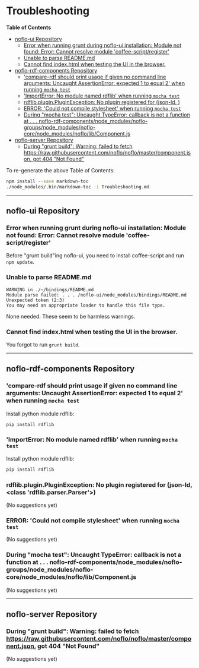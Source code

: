 # Troubleshooting

**Table of Contents**

<!-- toc -->

- [noflo-ui Repository](#noflo-ui-repository)
  * [Error when running grunt during noflo-ui installation: Module not found: Error: Cannot resolve module 'coffee-script/register'](#error-when-running-grunt-during-noflo-ui-installation-module-not-found-error-cannot-resolve-module-coffee-scriptregister)
  * [Unable to parse README.md](#unable-to-parse-readmemd)
  * [Cannot find index.html when testing the UI in the browser.](#cannot-find-indexhtml-when-testing-the-ui-in-the-browser)
- [noflo-rdf-components Repository](#noflo-rdf-components-repository)
  * ['compare-rdf should print usage if given no command line arguments: Uncaught AssertionError: expected 1 to equal 2' when running ```mocha test```](#compare-rdf-should-print-usage-if-given-no-command-line-arguments-uncaught-assertionerror-expected-1-to-equal-2-when-running-mocha-test)
  * ['ImportError: No module named rdflib' when running ```mocha test```](#importerror-no-module-named-rdflib-when-running-mocha-test)
  * [rdflib.plugin.PluginException: No plugin registered for (json-ld, )](#rdflibpluginpluginexception-no-plugin-registered-for-json-ld-)
  * [ERROR: 'Could not compile stylesheet' when running ```mocha test```](#error--could-not-compile-stylesheet-when-running-mocha-test)
  * [During "mocha test": Uncaught TypeError: callback is not a function at . . . noflo-rdf-components/node_modules/noflo-groups/node_modules/noflo-core/node_modules/noflo/lib/Component.js](#during-mocha-test-uncaught-typeerror-callback-is-not-a-function-at----noflo-rdf-componentsnode_modulesnoflo-groupsnode_modulesnoflo-corenode_modulesnoflolibcomponentjs)
- [noflo-server Repository](#noflo-server-repository)
  * [During "grunt build": Warning: failed to fetch https://raw.githubusercontent.com/noflo/noflo/master/component.json, got 404 "Not Found"](#during-grunt-build-warning-failed-to-fetch-httpsrawgithubusercontentcomnoflonoflomastercomponentjson-got-404-not-found)

<!-- tocstop -->

To re-generate the above Table of Contents:
```bash
npm install --save markdown-toc
./node_modules/.bin/markdown-toc -i Troubleshooting.md
```

--------------------
## noflo-ui Repository

### Error when running grunt during noflo-ui installation: Module not found: Error: Cannot resolve module 'coffee-script/register'

Before "grunt build"ing noflo-ui, you need to install coffee-script and run ```npm update```.


### Unable to parse README.md
```
WARNING in ./~/bindings/README.md
Module parse failed: . . . /noflo-ui/node_modules/bindings/README.md Unexpected token (2:3)
You may need an appropriate loader to handle this file type.
```

None needed.  These seem to be harmless warnings.


### Cannot find index.html when testing the UI in the browser.

You forgot to run ```grunt build```.


--------------------
## noflo-rdf-components Repository

### 'compare-rdf should print usage if given no command line arguments: Uncaught AssertionError: expected 1 to equal 2' when running ```mocha test```

Install python module rdflib:
```bash
pip install rdflib
```


### 'ImportError: No module named rdflib' when running ```mocha test```

Install python module rdflib:
```bash
pip install rdflib
```


### rdflib.plugin.PluginException: No plugin registered for (json-ld, <class 'rdflib.parser.Parser'>)

(No suggestions yet)

### ERROR:  'Could not compile stylesheet' when running ```mocha test```

(No suggestions yet)


### During "mocha test": Uncaught TypeError: callback is not a function at . . . noflo-rdf-components/node_modules/noflo-groups/node_modules/noflo-core/node_modules/noflo/lib/Component.js

(No suggestions yet)


--------------------
## noflo-server Repository

### During "grunt build": Warning: failed to fetch https://raw.githubusercontent.com/noflo/noflo/master/component.json, got 404 "Not Found"

(No suggestions yet)


